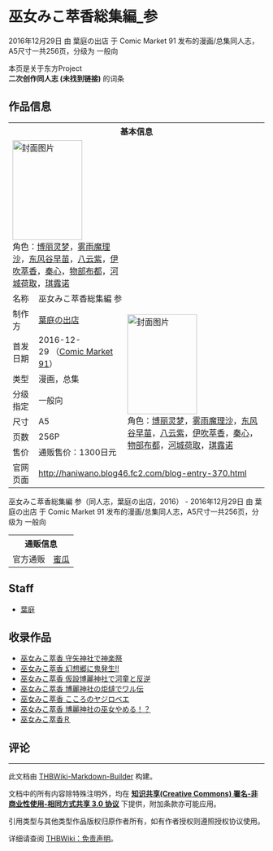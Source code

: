 # 巫女みこ萃香総集編_参

<!-- source html: G:\repos\THBWiki-Markdown-Builder\THBWikiMarkdown\Temp\main\b\b0\ns0%3A%E5%B7%AB%E5%A5%B3%E3%81%BF%E3%81%93%E8%90%83%E9%A6%99%E7%B7%8F%E9%9B%86%E7%B7%A8_%E5%8F%82.html -->

2016年12月29日 由 葉庭の出店 于 Comic Market 91 发布的漫画/总集同人志，A5尺寸一共256页，分级为 一般向

本页是关于东方Project  
 **二次创作同人志 (未找到链接)** 的词条
## 作品信息

<table><tbody><tr><th colspan="3">基本信息</th></tr><tr><td class="cover-artwork-mobile" colspan="2"><a href="./文件-巫女みこ萃香総集編_参封面.jpg.md" class="image" title="封面图片"><img alt="封面图片" src="https://upload.thwiki.cc/thumb/a/a8/%E5%B7%AB%E5%A5%B3%E3%81%BF%E3%81%93%E8%90%83%E9%A6%99%E7%B7%8F%E9%9B%86%E7%B7%A8_%E5%8F%82%E5%B0%81%E9%9D%A2.jpg/137px-%E5%B7%AB%E5%A5%B3%E3%81%BF%E3%81%93%E8%90%83%E9%A6%99%E7%B7%8F%E9%9B%86%E7%B7%A8_%E5%8F%82%E5%B0%81%E9%9D%A2.jpg" decoding="async" loading="lazy" width="137" height="196" srcset="https://upload.thwiki.cc/thumb/a/a8/%E5%B7%AB%E5%A5%B3%E3%81%BF%E3%81%93%E8%90%83%E9%A6%99%E7%B7%8F%E9%9B%86%E7%B7%A8_%E5%8F%82%E5%B0%81%E9%9D%A2.jpg/206px-%E5%B7%AB%E5%A5%B3%E3%81%BF%E3%81%93%E8%90%83%E9%A6%99%E7%B7%8F%E9%9B%86%E7%B7%A8_%E5%8F%82%E5%B0%81%E9%9D%A2.jpg 1.5x, https://upload.thwiki.cc/thumb/a/a8/%E5%B7%AB%E5%A5%B3%E3%81%BF%E3%81%93%E8%90%83%E9%A6%99%E7%B7%8F%E9%9B%86%E7%B7%A8_%E5%8F%82%E5%B0%81%E9%9D%A2.jpg/275px-%E5%B7%AB%E5%A5%B3%E3%81%BF%E3%81%93%E8%90%83%E9%A6%99%E7%B7%8F%E9%9B%86%E7%B7%A8_%E5%8F%82%E5%B0%81%E9%9D%A2.jpg 2x" data-file-width="632" data-file-height="900"></a><div class="cover-char">角色：<a href="./博丽灵梦.md" title="博丽灵梦">博丽灵梦</a>，<a href="./雾雨魔理沙.md" title="雾雨魔理沙">雾雨魔理沙</a>，<a href="./东风谷早苗.md" title="东风谷早苗">东风谷早苗</a>，<a href="./八云紫.md" title="八云紫">八云紫</a>，<a href="./伊吹萃香.md" title="伊吹萃香">伊吹萃香</a>，<a href="./秦心.md" title="秦心">秦心</a>，<a href="./物部布都.md" title="物部布都">物部布都</a>，<a href="./河城荷取.md" title="河城荷取">河城荷取</a>，<a href="./琪露诺.md" title="琪露诺">琪露诺</a></div></td>
</tr><tr><td class="label">名称</td><td colspan="2"> 巫女みこ萃香総集編 参 </td></tr><tr><td class="label">制作方</td><td><a href="./葉庭の出店.md" title="葉庭の出店">葉庭の出店</a></td><td class="cover-artwork" rowspan="7" style="min-width:196px;"><a href="./文件-巫女みこ萃香総集編_参封面.jpg.md" class="image" title="封面图片"><img alt="封面图片" src="https://upload.thwiki.cc/thumb/a/a8/%E5%B7%AB%E5%A5%B3%E3%81%BF%E3%81%93%E8%90%83%E9%A6%99%E7%B7%8F%E9%9B%86%E7%B7%A8_%E5%8F%82%E5%B0%81%E9%9D%A2.jpg/137px-%E5%B7%AB%E5%A5%B3%E3%81%BF%E3%81%93%E8%90%83%E9%A6%99%E7%B7%8F%E9%9B%86%E7%B7%A8_%E5%8F%82%E5%B0%81%E9%9D%A2.jpg" decoding="async" loading="lazy" width="137" height="196" srcset="https://upload.thwiki.cc/thumb/a/a8/%E5%B7%AB%E5%A5%B3%E3%81%BF%E3%81%93%E8%90%83%E9%A6%99%E7%B7%8F%E9%9B%86%E7%B7%A8_%E5%8F%82%E5%B0%81%E9%9D%A2.jpg/206px-%E5%B7%AB%E5%A5%B3%E3%81%BF%E3%81%93%E8%90%83%E9%A6%99%E7%B7%8F%E9%9B%86%E7%B7%A8_%E5%8F%82%E5%B0%81%E9%9D%A2.jpg 1.5x, https://upload.thwiki.cc/thumb/a/a8/%E5%B7%AB%E5%A5%B3%E3%81%BF%E3%81%93%E8%90%83%E9%A6%99%E7%B7%8F%E9%9B%86%E7%B7%A8_%E5%8F%82%E5%B0%81%E9%9D%A2.jpg/275px-%E5%B7%AB%E5%A5%B3%E3%81%BF%E3%81%93%E8%90%83%E9%A6%99%E7%B7%8F%E9%9B%86%E7%B7%A8_%E5%8F%82%E5%B0%81%E9%9D%A2.jpg 2x" data-file-width="632" data-file-height="900"></a><div class="cover-char">角色：<a href="./博丽灵梦.md" title="博丽灵梦">博丽灵梦</a>，<a href="./雾雨魔理沙.md" title="雾雨魔理沙">雾雨魔理沙</a>，<a href="./东风谷早苗.md" title="东风谷早苗">东风谷早苗</a>，<a href="./八云紫.md" title="八云紫">八云紫</a>，<a href="./伊吹萃香.md" title="伊吹萃香">伊吹萃香</a>，<a href="./秦心.md" title="秦心">秦心</a>，<a href="./物部布都.md" title="物部布都">物部布都</a>，<a href="./河城荷取.md" title="河城荷取">河城荷取</a>，<a href="./琪露诺.md" title="琪露诺">琪露诺</a></div></td>
</tr><tr><td class="label">首发日期</td><td>2016-12-29&#160;（<a href="/展会作品列表?e=Comic+Market%2391">Comic Market 91</a>）</td></tr><tr><td class="label">类型</td><td>漫画，总集</td></tr><tr><td class="label">分级指定</td><td>一般向</td></tr><tr><td class="label">尺寸</td><td>A5</td></tr><tr><td class="label">页数</td><td>256P</td></tr><tr><td class="label">售价</td><td>通贩售价：1300日元</td></tr>
<tr><td class="label">官网页面</td><td colspan="2"><a rel="nofollow" class="external free" href="http://haniwano.blog46.fc2.com/blog-entry-370.html">http://haniwano.blog46.fc2.com/blog-entry-370.html</a></td></tr></tbody></table>

巫女みこ萃香総集編 参（同人志，葉庭の出店，2016） - 2016年12月29日 由 葉庭の出店 于 Comic Market 91 发布的漫画/总集同人志，A5尺寸一共256页，分级为 一般向

<table><tbody><tr><th colspan="3">通贩信息</th></tr><tr><td class="label">官方通贩</td><td colspan="2"><a rel="nofollow" class="external text" href="https://www.melonbooks.co.jp/detail/detail.php?product_id=198547">蜜瓜</a></td></tr></tbody></table>


## Staff
- [葉庭](./葉庭.md)

## 收录作品
- [巫女みこ萃香 守矢神社で神楽祭](./巫女みこ萃香_守矢神社で神楽祭.md)
- [巫女みこ萃香 幻想郷に鬼発生!!](./巫女みこ萃香_幻想郷に鬼発生!!.md)
- [巫女みこ萃香 仮設博麗神社で河童と反逆](./巫女みこ萃香_仮設博麗神社で河童と反逆.md)
- [巫女みこ萃香 博麗神社の炬燵でワル伝](./巫女みこ萃香_博麗神社の炬燵でワル伝.md)
- [巫女みこ萃香 こころのヤジロベエ](./巫女みこ萃香_こころのヤジロベエ.md)
- [巫女みこ萃香 博麗神社の巫女やめる！？](./巫女みこ萃香_博麗神社の巫女やめる！？.md)
- [巫女みこ萃香Ｒ](./巫女みこ萃香Ｒ.md)

## 评论




---

此文档由 [THBWiki-Markdown-Builder](https://github.com/Delsin-Yu/THBWiki-Markdown-Builder) 构建。

文档中的所有内容除特殊注明外，均在 [**知识共享(Creative Commons) 署名-非商业性使用-相同方式共享 3.0 协议**](https://creativecommons.org/licenses/by-sa/3.0/deed.zh-hans) 下提供，附加条款亦可能应用。

引用类型与其他类型作品版权归原作者所有，如有作者授权则遵照授权协议使用。

详细请查阅 [THBWiki：免责声明](https://thbwiki.cc/THBWiki:%E5%85%8D%E8%B4%A3%E5%A3%B0%E6%98%8E)。

